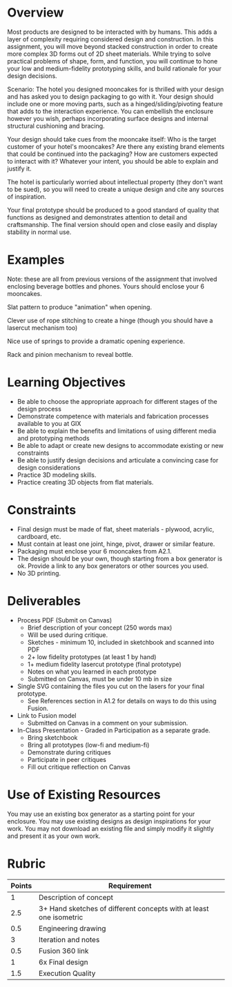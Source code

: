 # Overview
Most products are designed to be interacted with by humans. This adds a layer of complexity requiring considered design and construction. In this assignment, you will move beyond stacked construction in order to create more complex 3D forms out of 2D sheet materials. While trying to solve practical problems of shape, form, and function, you will continue to hone your low and medium-fidelity prototyping skills, and build rationale for your design decisions.

Scenario: The hotel you designed mooncakes for is thrilled with your design and has asked you to design packaging to go with it. Your design should include one or more moving parts, such as a hinged/sliding/pivoting feature that adds to the interaction experience. You can embellish the enclosure however you wish, perhaps incorporating surface designs and internal structural cushioning and bracing.

Your design should take cues from the mooncake itself: Who is the target customer of your hotel's mooncakes? Are there any existing brand elements that could be continued into the packaging? How are customers expected to interact with it? Whatever your intent, you should be able to explain and justify it.

The hotel is particularly worried about intellectual property (they don't want to be sued), so you will need to create a unique design and cite any sources of inspiration.

Your final prototype should be produced to a good standard of quality that functions as designed and demonstrates attention to detail and craftsmanship. The final version should open and close easily and display stability in normal use. 

# Examples

Note: these are all from previous versions of the assignment that involved enclosing beverage bottles and phones. Yours should enclose your 6 mooncakes.

Slat pattern to produce "animation" when opening.

Clever use of rope stitching to create a hinge (though you should have a lasercut mechanism too)

Nice use of springs to provide a dramatic opening experience.

Rack and pinion mechanism to reveal bottle.

# Learning Objectives
- Be able to choose the appropriate approach for different stages of the design process
- Demonstrate competence with materials and fabrication processes available to you at GIX
- Be able to explain the benefits and limitations of using different media and prototyping methods
- Be able to adapt or create new designs to accommodate existing or new constraints
- Be able to justify design decisions and articulate a convincing case for design considerations
- Practice 3D modeling skills.
- Practice creating 3D objects from flat materials.

# Constraints
- Final design must be made of flat, sheet materials - plywood, acrylic, cardboard, etc.
- Must contain at least one joint, hinge, pivot, drawer or similar feature.
- Packaging must enclose your 6 mooncakes from A2.1.
- The design should be your own, though starting from a box generator is ok. Provide a link to any box generators or other sources you used.
- No 3D printing.

# Deliverables
- Process PDF (Submit on Canvas)
    - Brief description of your concept (250 words max)
    - Will be used during critique.
    - Sketches - minimum 10, included in sketchbook and scanned into PDF
    - 2+ low fidelity prototypes (at least 1 by hand)
    - 1+ medium fidelity lasercut prototype (final prototype)
    - Notes on what you learned in each prototype
    - Submitted on Canvas, must be under 10 mb in size
- Single SVG containing the files you cut on the lasers for your final prototype.
    - See References section in A1.2 for details on ways to do this using Fusion.
- Link to Fusion model
    - Submitted on Canvas in a comment on your submission.
- In-Class Presentation - Graded in Participation as a separate grade.
    - Bring sketchbook
    - Bring all prototypes (low-fi and medium-fi)
    - Demonstrate during critiques
    - Participate in peer critiques
    - Fill out critique reflection on Canvas

# Use of Existing Resources

You may use an existing box generator as a starting point for your enclosure. You may use existing designs as design inspirations for your work. You may not download an existing file and simply modify it slightly and present it as your own work. 

# Rubric
| Points | Requirement |
| --- | --- |
| 1 | Description of concept |
| 2.5 | 3+ Hand sketches of different concepts with at least one isometric |
| 0.5 | Engineering drawing |
| 3 | Iteration and notes |
| 0.5 | Fusion 360 link |
| 1 | 6x Final design |
| 1.5 | Execution Quality |